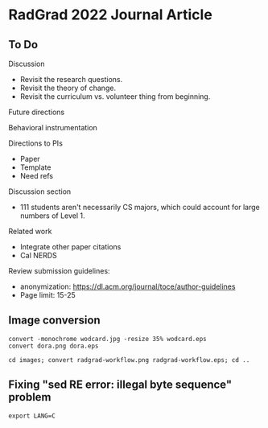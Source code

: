 # RadGrad 2022 Journal Article

## To Do

Discussion
  * Revisit the research questions.
  * Revisit the theory of change.
  * Revisit the curriculum vs. volunteer thing from beginning.

Future directions

Behavioral instrumentation

Directions to PIs
* Paper
* Template
* Need refs

Discussion section
  * 111 students aren't necessarily CS majors, which could account for large numbers of Level 1.

Related work
  * Integrate other paper citations
  * Cal NERDS

Review submission guidelines: 
  * anonymization: https://dl.acm.org/journal/toce/author-guidelines
  * Page limit: 15-25

## Image conversion

```
convert -monochrome wodcard.jpg -resize 35% wodcard.eps
convert dora.png dora.eps

cd images; convert radgrad-workflow.png radgrad-workflow.eps; cd ..   
```

## Fixing "sed RE error: illegal byte sequence" problem

```
export LANG=C
```
